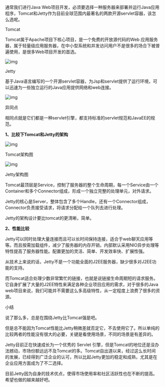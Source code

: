 通常我们进行Java Web项目开发，必须要选择一种服务器来部署并运行Java应用程序，Tomcat和Jetty作为目前全球范围内最著名的两款开源servlet容器，该怎么选呢。

Tomcat

Tomcat属于Apache项目下核心项目，是一个免费的开放源代码的Web 应用服务器，属于轻量级应用服务器，在中小型系统和并发访问用户不是很多的场合下被普遍使用，是很多Web项目开发的首选。

![img](http://pics7.baidu.com/feed/4bed2e738bd4b31c3b6b06f43ba0d4799f2ff8ac.jpeg?token=7983e4b63c74a1b4bbcada5755562a87)

Jetty

基于Java语言编写的一个开源servlet容器，为Jsp和servlet提供了运行环境，可以迅速为一些独立运行的Java应用提供网络和web连接。

![img](http://pics2.baidu.com/feed/4ec2d5628535e5dde3ff43f1c8b054e9cf1b624e.jpeg?token=379471033a64da92d636109a00c1d3ed)

异同点

相同点就是它们都是一种servlet引擎，都支持标准的servlet规范和JavaEE的规范。

**1、比较下Tomcat和Jetty的架构**

![img](http://pics0.baidu.com/feed/b3119313b07eca806898a7022d5564dba0448337.jpeg?token=afe5a6cd1a783eea3d042fb2308fd731)

Tomcat架构图

![img](http://pics7.baidu.com/feed/0bd162d9f2d3572cd96e19173665902160d0c3ef.jpeg?token=1e641e5891d4cd25d57f617c9ba1e65a)

Jetty架构图

Tomcat最顶层是Service，控制了服务器的整个生命周期，每一个Service由一个Container和多个Connector组成，形成一个独立完整的处理单元，对外请求。

Jetty的核心是Server，整体包含了多个Handle，还有一个Connector组成，Connector负责接受请求，将请求分配给一个队列去进行处理。

Jetty的架构设计要比tomcat的更清晰，简单。

**2、性能比较**

Jetty可以同时处理大量连接而且可以长时间保持连接，适合于web聊天应用等等。而且按需加载组件，减少了服务器的内存开销，内部默认采用NIO异步处理等特性提高了服务器性能。配置更加的灵活、简单、开发效率快、扩展性强。

从技术上来说的话，Jetty不是一个功能全面的J2EE服务器，缺少很多对J2EE功能的支持。

而Tomcat适合处理少数非常繁忙的链接，也就是说链接生命周期短的请求服务。它自身扩展了大量的J2EE特性来满足各种企业项目应用的需求，对于很多的Java web项目来说，我们可能并不需要这么多高级特性，从一定程度上浪费了很多的资源。

小结

说了那么多，总是在围绕Jetty比Tomcat强是吧。

但是总不能因为Tomcat性能比Jetty稍微差就否定它，不去使用它了。所以单纯的比较两者的性能没有很大的必要，关键是看使用场景，不同的场景是有差异的。

Jetty目前正在快速成长为一个优秀的 Servlet 引擎，但是Tomcat的地位还是没办法撼动，市场份额远远不及Tomcat的多。Tomcat自出道以来，经过这么长时间的发展，已经得到广泛企业的认可，所以比起Jetty更加的稳定和成熟，尤其是在企业应用方面成为了不二选择。

目前Jetty因为自身的技术优点，使得市场使用率和社区活跃性也在不断的提高。希望也做的越来越好吧。